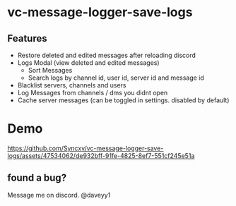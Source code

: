 # vc-message-logger-save-logs

## Features
- Restore deleted and edited messages after reloading discord
- Logs Modal (view deleted and edited messages)
  - Sort Messages
  - Search logs by channel id, user id, server id and message id
- Blacklist servers, channels and users
- Log Messages from channels / dms you didnt open
- Cache server messages (can be toggled in settings. disabled by default)


# Demo
https://github.com/Syncxv/vc-message-logger-save-logs/assets/47534062/de932bff-91fe-4825-8ef7-551cf245e51a

## found a bug?
Message me on discord. @daveyy1
